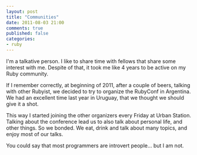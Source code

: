 ```yaml
---
layout: post
title: "Communities"
date: 2011-08-03 21:00
comments: true
published: false
categories: 
- ruby
---
```


I'm a talkative person. I like to share time with fellows that share some interest with me. Despite of that, it took me like 4 years to be active on my Ruby community. 

If I remember correctly, at beginning of 2011, after a couple of beers, talking with other Rubyist, we decided to try to organize the RubyConf in Argentina. We had an excellent time last year in Uruguay, that we thought we should give it a shot. 

This way I started joining the other organizers every Friday at Urban Station. Talking about the conference lead us to also talk about personal life, and other things. So we bonded. We eat, drink and talk about many topics, and enjoy most of our talks. 

You could say that most programmers are introvert people... but I am not. 
